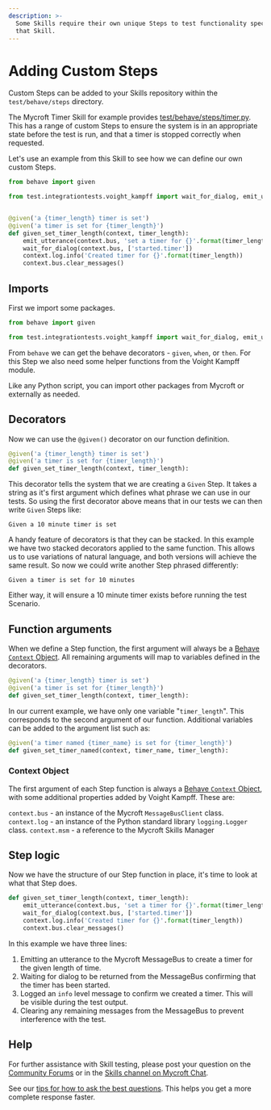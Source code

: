 ```yaml
---
description: >-
  Some Skills require their own unique Steps to test functionality specific to
  that Skill.
---
```


# Adding Custom Steps

Custom Steps can be added to your Skills repository within the `test/behave/steps` directory.

The Mycroft Timer Skill for example provides [test/behave/steps/timer.py](https://github.com/MycroftAI/mycroft-timer/blob/20.02/test/behave/steps/timer.py). This has a range of custom Steps to ensure the system is in an appropriate state before the test is run, and that a timer is stopped correctly when requested.

Let's use an example from this Skill to see how we can define our own custom Steps.

```Python
from behave import given

from test.integrationtests.voight_kampff import wait_for_dialog, emit_utterance


@given('a {timer_length} timer is set')
@given('a timer is set for {timer_length}')
def given_set_timer_length(context, timer_length):
    emit_utterance(context.bus, 'set a timer for {}'.format(timer_length))
    wait_for_dialog(context.bus, ['started.timer'])
    context.log.info('Created timer for {}'.format(timer_length))
    context.bus.clear_messages()
```

## Imports
First we import some packages.

```Python
from behave import given

from test.integrationtests.voight_kampff import wait_for_dialog, emit_utterance
```

From `behave` we can get the behave decorators - `given`, `when`, or `then`. For this Step we also need some helper functions from the Voight Kampff module.

Like any Python script, you can import other packages from Mycroft or externally as needed.


## Decorators
Now we can use the `@given()` decorator on our function definition.
```Python
@given('a {timer_length} timer is set')
@given('a timer is set for {timer_length}')
def given_set_timer_length(context, timer_length):
```

This decorator tells the system that we are creating a `Given` Step. It takes a string as it's first argument which defines what phrase we can use in our tests. So using the first decorator above means that in our tests we can then write `Given` Steps like:
```text
Given a 10 minute timer is set
```

A handy feature of decorators is that they can be stacked. In this example we have two stacked decorators applied to the same function. This allows us to use variations of natural language, and both versions will achieve the same result. So now we could write another Step phrased differently:
```text
Given a timer is set for 10 minutes
```

Either way, it will ensure a 10 minute timer exists before running the test Scenario.


## Function arguments
When we define a Step function, the first argument will always be a [Behave `Context` Object](https://behave.readthedocs.io/en/latest/api.html#behave.runner.Context). All remaining arguments will map to variables defined in the decorators.
```Python
@given('a {timer_length} timer is set')
@given('a timer is set for {timer_length}')
def given_set_timer_length(context, timer_length):
```

In our current example, we have only one variable "`timer_length`". This corresponds to the second argument of our function. Additional variables can be added to the argument list such as:
```Python
@given('a timer named {timer_name} is set for {timer_length}')
def given_set_timer_named(context, timer_name, timer_length):
```

### Context Object
The first argument of each Step function is always a [Behave `Context` Object](https://behave.readthedocs.io/en/latest/api.html#behave.runner.Context), with some additional properties added by Voight Kampff. These are:

`context.bus` - an instance of the Mycroft `MessageBusClient` class.
`context.log` - an instance of the Python standard library `logging.Logger` class.
`context.msm` - a reference to the Mycroft Skills Manager


## Step logic
Now we have the structure of our Step function in place, it's time to look at what that Step does.
```Python
def given_set_timer_length(context, timer_length):
    emit_utterance(context.bus, 'set a timer for {}'.format(timer_length))
    wait_for_dialog(context.bus, ['started.timer'])
    context.log.info('Created timer for {}'.format(timer_length))
    context.bus.clear_messages()
```

In this example we have three lines:  
1. Emitting an utterance to the Mycroft MessageBus to create a timer for the given length of time.
2. Waiting for dialog to be returned from the MessageBus confirming that the timer has been started.
3. Logged an `info` level message to confirm we created a timer. This will be visible during the test output.
4. Clearing any remaining messages from the MessageBus to prevent interference with the test.


## Help
For further assistance with Skill testing, please post your question on the [Community Forums](https://community.mycroft.ai/) or in the [Skills channel on Mycroft Chat](https://chat.mycroft.ai/community/channels/skills).

See our [tips for how to ask the best questions](../../using-mycroft-ai/troubleshooting/getting-more-support.md). This helps you get a more complete response faster.
